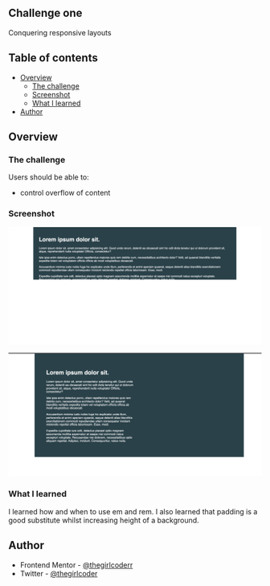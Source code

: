 ## Challenge one

Conquering responsive layouts
  
## Table of contents

- [Overview](#overview)
  - [The challenge](#the-challenge)
  - [Screenshot](#screenshot)
  - [What I learned](#what-i-learned)
- [Author](#author)

## Overview

### The challenge

Users should be able to:

- control overflow of content 


### Screenshot

![](/challenge01/images/beforelook.png)

![](/challenge01/images/Challenge%20one%20solution.png)



### What I learned

I learned how and when to use em and rem. I also learned that padding is a good substitute whilst increasing height of a background. 

## Author

- Frontend Mentor - [@thegirlcoderr](https://www.frontendmentor.io/profile/thegirlcoderr)
- Twitter - [@thegirlcoder](https://twitter.com/thegirlcoder)
